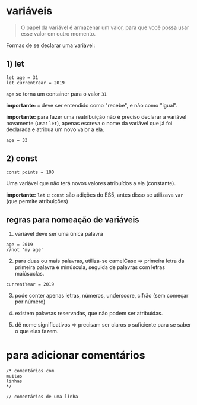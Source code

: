 
# variáveis
> O papel da variável é armazenar um valor, para que você possa usar esse valor em outro momento.

Formas de se declarar uma variável:

## 1) let
```
let age = 31
let currentYear = 2019
```
`age` se torna um container para o valor `31`

**importante:** `=` deve ser entendido como "recebe", e não como "igual".

**importante:** para fazer uma reatribuição não é preciso declarar a variável novamente (usar `let`), apenas escreva o nome da variável que já foi declarada e atribua um novo valor a ela.

``` 
age = 33
```

## 2) const
```
const points = 100
```
Uma variável que não terá novos valores atribuídos a ela (constante).

**importante:**  `let` e `const` são adições do ES5, antes disso se utilizava `var` (que permite atribuições) 

## regras para nomeação de variáveis

1) variável deve ser uma única palavra
``` 
age = 2019
//not 'my age' 
```

2) para duas ou mais palavras, utiliza-se camelCase => primeira letra da primeira palavra é minúscula, seguida de palavras com letras maiúsuclas.
``` 
currentYear = 2019
```

3) pode conter apenas letras, números, underscore, cifrão (sem começar por número)

4) existem palavras reservadas, que não podem ser atribuídas.

5) dê nome significativos => precisam ser claros o suficiente para se saber o que elas fazem.

# para adicionar comentários

```
/* comentários com 
muitas 
linhas
*/

// comentários de uma linha

```

